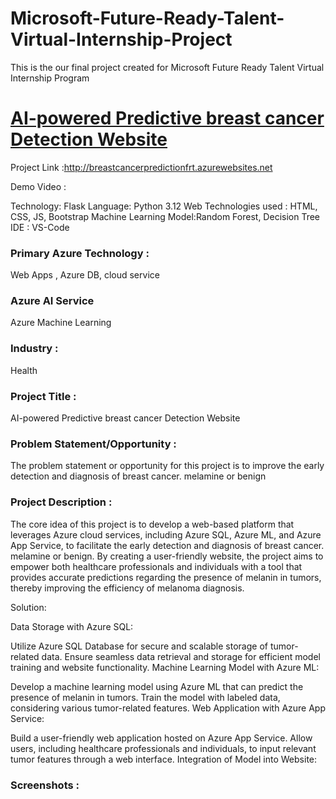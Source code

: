 # Microsoft-Future-Ready-Talent-Virtual-Internship-Project

This is the our final project created for Microsoft Future Ready Talent Virtual Internship Program

# [AI-powered Predictive breast cancer Detection Website](http://breastcancerpredictionfrt.azurewebsites.net)

Project Link :http://breastcancerpredictionfrt.azurewebsites.net

Demo Video :

Technology: Flask
Language: Python 3.12
Web Technologies used : HTML, CSS, JS, Bootstrap
Machine Learning Model:Random Forest, Decision Tree
IDE : VS-Code

### Primary Azure Technology :
Web Apps , Azure DB, cloud service

### Azure AI Service
Azure Machine Learning

### Industry :
Health

### Project Title :
AI-powered Predictive breast cancer Detection Website

### Problem Statement/Opportunity :
The problem statement or opportunity for this project is to improve the early detection and diagnosis of breast cancer.  melamine or benign

### Project Description :
 The core idea of this project is to develop a web-based platform that leverages Azure cloud services, including Azure SQL, Azure ML, and Azure App Service, to facilitate the early detection and  diagnosis of breast cancer.  melamine or benign. By creating a user-friendly website, the project aims to empower both healthcare professionals and individuals with a tool that provides accurate predictions regarding the presence of melanin in tumors, thereby improving the efficiency of melanoma diagnosis.

Solution:

Data Storage with Azure SQL:

Utilize Azure SQL Database for secure and scalable storage of tumor-related data.
Ensure seamless data retrieval and storage for efficient model training and website functionality.
Machine Learning Model with Azure ML:

Develop a machine learning model using Azure ML that can predict the presence of melanin in tumors.
Train the model with labeled data, considering various tumor-related features.
Web Application with Azure App Service:

Build a user-friendly web application hosted on Azure App Service.
Allow users, including healthcare professionals and individuals, to input relevant tumor features through a web interface.
Integration of Model into Website:


### Screenshots :






